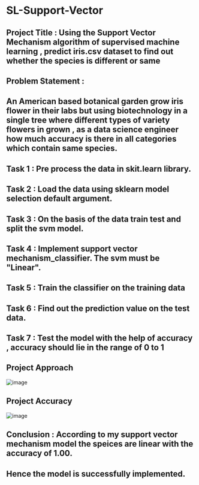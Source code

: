 # SL-Support-Vector

## **Project Title** : Using the Support Vector Mechanism algorithm of supervised machine learning , predict iris.csv dataset to find out whether the species is different or same

## **Problem Statement** : 
## An American based botanical garden grow iris flower in their labs but using biotechnology in a single tree where different types of variety flowers in grown , as a data science engineer how much accuracy is there in all categories which contain same species.

## **Task 1** : Pre process the data in **skit.learn** library.
## **Task 2** : Load the data using **sklearn** model selection default argument.
## **Task 3** : On the basis of the data train test and split the svm model. 
## **Task 4** : Implement support vector mechanism_classifier. The svm must be **"Linear"**.
## **Task 5** : Train the classifier on the training data 
## **Task 6** : Find out the prediction value on the test data.
## **Task 7** : Test the model with the help of accuracy , accuracy should lie in the range of 0 to 1

## Project Approach
![image](https://github.com/Whidevil/SL-Support-Vector/assets/89446089/20e7e30a-013a-4bc0-b7aa-7ecaf6db664e)

## Project Accuracy
![image](https://github.com/Whidevil/SL-Support-Vector/assets/89446089/28f69a4f-855c-4299-ac9a-52e454fb2ac5)

## **Conclusion** : According to my support vector mechanism model the speices are linear with the accuracy of 1.00.
## Hence the model is successfully implemented.



